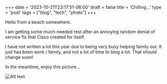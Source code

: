 +++
date = '2023-10-21T23:17:51-06:00'
draft = false
title = 'Chilling...'
type = 'post'
tags = ["blog", "tech", "photo"]
+++

Hello from a beach somewhere. <br />

I am getting some much-needed rest after an annoying random denial of service fix that Cisco created for itself.  <br /> 

I have not written a lot this year due to being very busy helping family out.  It just has been work / family, and not a lot of time to blog a lot.  That should change soon!  <br />

In the meantime, enjoy this picture... <br />



  <img src="https://julianwest.me/Blog/posts/images/sunset-oct-23.jpeg" alt="Alt text">